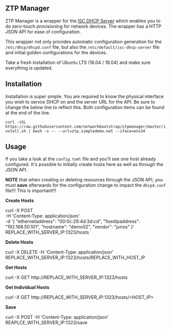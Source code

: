 ## ZTP Manager

ZTP Manager is a wrapper for the [ISC DHCP Server](https://www.isc.org/downloads/dhcp/) which enables you to do zero-touch provisioning for network devices. The wrapper has a HTTP JSON API for ease of configuration.

This wrapper not only provides automatic configuration generation for the `/etc/dhcp/dhcpd.conf` file, but also the `/etc/default/isc-dhcp-server` file and initial golden configurations for the devices. 

Take a fresh installation of Ubuntu LTS (16.04 / 18.04) and make sure everything is updated.

## Installation

Installation is super simple. You are required to know the physical interface you wish to servce DHCP on and the server URL for the API. Be sure to change the below line to reflect this. Both configuration items can be found at the end of the line.

`curl -sSL https://raw.githubusercontent.com/networkbootstrap/ztpmanager/master/install.sh | bash -s -- --url=ztp.simpledemo.net --iface=ens34`

## Usage

If you take a look at the `config.toml` file and you'll see one host already configured. It's possible to initially create hosts here as well as through the JSON API.

__NOTE__ that when creating or deleting resources through the JSON API, you must __save__ afterwards for the configuration change to impact the `dhcpd.conf` file!!! This is important!!!

__Create Hosts__

curl -X POST \
  -H 'Content-Type: application/json' \
  -d '{
    "ethernetaddress": "00:0c:29:4d:3d:cd",
    "fixedipaddress": "192.168.50.101",
    "hostname": "demo02",
    "vendor": "junos"
    }' \
   REPLACE_WITH_SERVER_IP:1323/hosts

__Delete Hosts__

curl -X DELETE -H 'Content-Type: application/json' REPLACE_WITH_SERVER_IP:1323/hosts/REPLACE_WITH_HOST_IP

__Get Hosts__

curl -X GET http://REPLACE_WITH_SERVER_IP:1323/hosts

__Get Individual Hosts__

curl -X GET http://REPLACE_WITH_SERVER_IP:1323/hosts/<HOST_IP>

__Save__

curl -X POST -H 'Content-Type: application/json' REAPLCE_WITH_SERVER_IP:1323/save



 
